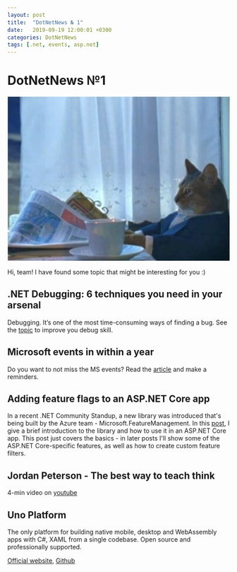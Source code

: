 ```yaml
---
layout: post
title:  "DotNetNews № 1"
date:   2019-09-19 12:00:01 +0300
categories: DotNetNews
tags: [.net, events, asp.net]
---
```


# DotNetNews №1

![reading cat](/assets/img/reading_cat_2019-09-19.jpg)

Hi, team! I have found some topic that might be interesting for you :)

## .NET Debugging: 6 techniques you need in your arsenal

Debugging. It’s one of the most time-consuming ways of finding a bug. See the [topic](https://raygun.com/blog/dot-net-debugging/) to improve you debug skill.

## Microsoft events in within a year

Do you want to not miss the MS events? Read the [article](https://blogs.microsoft.com/blog/2019/09/16/microsoft-events-the-year-ahead/) and make a reminders.

## Adding feature flags to an ASP.NET Core app

In a recent .NET Community Standup, a new library was introduced that's being built by the Azure team - Microsoft.FeatureManagement. In this
[post](https://andrewlock.net/introducing-the-microsoft-featuremanagement-library-adding-feature-flags-to-an-asp-net-core-app-part-1/), I give a brief introduction to the library and how to use it in an ASP.NET Core app. This post just covers the basics - in later posts I'll show some of the ASP.NET Core-specific features, as well as how to create custom feature filters.

## Jordan Peterson - The best way to teach think

4-min video on [youtube](https://www.youtube.com/watch?v=x0vUsxhMczI)

## Uno Platform

The only platform for building native mobile, desktop and WebAssembly apps with C#, XAML from a single codebase. Open source and professionally supported.

[Official website](https://platform.uno/), [Github](https://github.com/unoplatform/uno)
